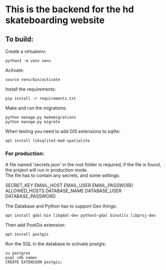 # This is the backend for the hd skateboarding website


## To build: 

Create a virtualenv: 
```
python3 -m venv venv
```

Acitvate: 
```
source venv/bin/activate
```

Install the requirements: 
```
pip install -r requirements.txt
```

Make and run the migrations: 
```
python manage.py makemigrations
python manage.py migrate
```

When testing you need to add GIS extensions to sqlite: 
```
apt install libsqlite3-mod-spatialite
```

### For production: 

A file named 'secrets.json' in the root folder is required, if the file is found, the project will run in production mode.  
The file has to contain any secrets, and some settings: 

SECRET_KEY
EMAIL_HOST
EMAIL_USER
EMAIL_PASSWORD
ALLOWED_HOSTS
DATABASE_NAME
DATABASE_USER
DATABASE_PASSWORD

The Database and Python has to support Geo things: 
```
apt install gdal-bin libgdal-dev python3-gdal binutils libproj-dev
```

Then add PostGis extension: 

```
apt install postgis
```

Run the SQL in the database to sctivate postgis: 
```
su postgres
psql <db name>
CREATE EXTENSION postgis;
```